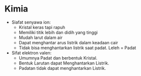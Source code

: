 # Kimia

- Siafat senyawa ion:
    - Kristal keras tapi rapuh
    - Memiliki titik lebih dan didih yang tinggi
    - Mudah larut dalam air
    - Dapat menghantar arus listrik dalam keadaan cair
    - Tidak bisa menghantarkan listrik saat padat. Leleh = Padat
- Sifat elektron valen:
    - Umumnya Padat dan berbentuk Kristal. 
    - Bentuk Larutan dapat Menghantarkan Listrik. 
    - Padatan tidak dapat menghantarkan Listrik.
